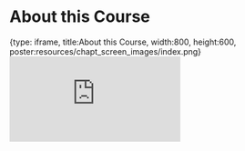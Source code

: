 # About this Course
 
{type: iframe, title:About this Course, width:800, height:600, poster:resources/chapt_screen_images/index.png}
![](https://griffithlab.github.io/pVACtools_Intro_Course/no_toc/index.html)
 

 
